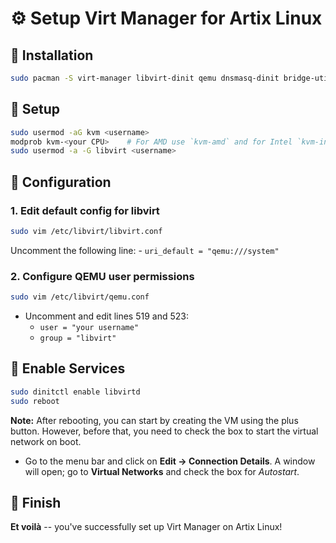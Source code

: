 # ⚙️ Setup Virt Manager for Artix Linux

## 🔧 Installation

```bash
sudo pacman -S virt-manager libvirt-dinit qemu dnsmasq-dinit bridge-utils openbsd-netcat vde2
```

## 🔧 Setup

```bash
sudo usermod -aG kvm <username>
modprob kvm-<your CPU>    # For AMD use `kvm-amd` and for Intel `kvm-intel`
sudo usermod -a -G libvirt <username>
```

## 🔧 Configuration

### 1. Edit default config for libvirt

```bash
sudo vim /etc/libvirt/libvirt.conf
```
Uncomment the following line:
    - `uri_default = "qemu:///system"`

### 2. Configure QEMU user permissions

```bash
sudo vim /etc/libvirt/qemu.conf
```

- Uncomment and edit lines 519 and 523:
    - `user = "your username"`
    - `group = "libvirt"`

## 🚀 Enable Services

```bash
sudo dinitctl enable libvirtd
sudo reboot
```

**Note:** After rebooting, you can start by creating the VM using the plus button. However, before that, you need to check the box to start the virtual network on boot.

- Go to the menu bar and click on **Edit -> Connection Details**. A window will open; go to **Virtual Networks** and check the box for *Autostart*.


## 🎉 Finish

**Et voilà** -- you\'ve successfully set up Virt Manager on Artix Linux!
